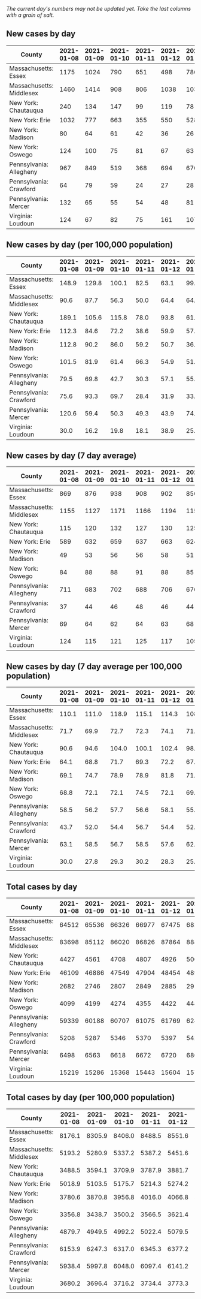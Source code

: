 _The current day's numbers may not be updated yet. Take the last columns with a grain of salt._
## New cases by day

| County | 2021-01-08 | 2021-01-09 | 2021-01-10 | 2021-01-11 | 2021-01-12 | 2021-01-13 | 2021-01-14 |
| --- | --- | --- | --- | --- | --- | --- | --- |
| Massachusetts: Essex | 1175 | 1024 | 790 | 651 | 498 | 786 | 829 |
| Massachusetts: Middlesex | 1460 | 1414 | 908 | 806 | 1038 | 1034 | 1101 |
| New York: Chautauqua | 240 | 134 | 147 | 99 | 119 | 78 | 87 |
| New York: Erie | 1032 | 777 | 663 | 355 | 550 | 528 | 496 |
| New York: Madison | 80 | 64 | 61 | 42 | 36 | 26 | 31 |
| New York: Oswego | 124 | 100 | 75 | 81 | 67 | 63 | 67 |
| Pennsylvania: Allegheny | 967 | 849 | 519 | 368 | 694 | 670 | 499 |
| Pennsylvania: Crawford | 64 | 79 | 59 | 24 | 27 | 28 | 48 |
| Pennsylvania: Mercer | 132 | 65 | 55 | 54 | 48 | 81 | 53 |
| Virginia: Loudoun | 124 | 67 | 82 | 75 | 161 | 107 | 165 |

## New cases by day (per 100,000 population)

| County | 2021-01-08 | 2021-01-09 | 2021-01-10 | 2021-01-11 | 2021-01-12 | 2021-01-13 | 2021-01-14 |
| --- | --- | --- | --- | --- | --- | --- | --- |
| Massachusetts: Essex | 148.9 | 129.8 | 100.1 | 82.5 | 63.1 | 99.6 | 105.1 |
| Massachusetts: Middlesex | 90.6 | 87.7 | 56.3 | 50.0 | 64.4 | 64.2 | 68.3 |
| New York: Chautauqua | 189.1 | 105.6 | 115.8 | 78.0 | 93.8 | 61.5 | 68.6 |
| New York: Erie | 112.3 | 84.6 | 72.2 | 38.6 | 59.9 | 57.5 | 54.0 |
| New York: Madison | 112.8 | 90.2 | 86.0 | 59.2 | 50.7 | 36.7 | 43.7 |
| New York: Oswego | 101.5 | 81.9 | 61.4 | 66.3 | 54.9 | 51.6 | 54.9 |
| Pennsylvania: Allegheny | 79.5 | 69.8 | 42.7 | 30.3 | 57.1 | 55.1 | 41.0 |
| Pennsylvania: Crawford | 75.6 | 93.3 | 69.7 | 28.4 | 31.9 | 33.1 | 56.7 |
| Pennsylvania: Mercer | 120.6 | 59.4 | 50.3 | 49.3 | 43.9 | 74.0 | 48.4 |
| Virginia: Loudoun | 30.0 | 16.2 | 19.8 | 18.1 | 38.9 | 25.9 | 39.9 |

## New cases by day (7 day average)

| County | 2021-01-08 | 2021-01-09 | 2021-01-10 | 2021-01-11 | 2021-01-12 | 2021-01-13 | 2021-01-14 |
| --- | --- | --- | --- | --- | --- | --- | --- |
| Massachusetts: Essex | 869 | 876 | 938 | 908 | 902 | 856 | 822 |
| Massachusetts: Middlesex | 1155 | 1127 | 1171 | 1166 | 1194 | 1155 | 1109 |
| New York: Chautauqua | 115 | 120 | 132 | 127 | 130 | 125 | 129 |
| New York: Erie | 589 | 632 | 659 | 637 | 663 | 624 | 629 |
| New York: Madison | 49 | 53 | 56 | 56 | 58 | 51 | 49 |
| New York: Oswego | 84 | 88 | 88 | 91 | 88 | 85 | 82 |
| Pennsylvania: Allegheny | 711 | 683 | 702 | 688 | 706 | 676 | 652 |
| Pennsylvania: Crawford | 37 | 44 | 46 | 48 | 46 | 44 | 47 |
| Pennsylvania: Mercer | 69 | 64 | 62 | 64 | 63 | 68 | 70 |
| Virginia: Loudoun | 124 | 115 | 121 | 125 | 117 | 105 | 112 |

## New cases by day (7 day average per 100,000 population)

| County | 2021-01-08 | 2021-01-09 | 2021-01-10 | 2021-01-11 | 2021-01-12 | 2021-01-13 | 2021-01-14 |
| --- | --- | --- | --- | --- | --- | --- | --- |
| Massachusetts: Essex | 110.1 | 111.0 | 118.9 | 115.1 | 114.3 | 108.5 | 104.2 |
| Massachusetts: Middlesex | 71.7 | 69.9 | 72.7 | 72.3 | 74.1 | 71.7 | 68.8 |
| New York: Chautauqua | 90.6 | 94.6 | 104.0 | 100.1 | 102.4 | 98.5 | 101.7 |
| New York: Erie | 64.1 | 68.8 | 71.7 | 69.3 | 72.2 | 67.9 | 68.5 |
| New York: Madison | 69.1 | 74.7 | 78.9 | 78.9 | 81.8 | 71.9 | 69.1 |
| New York: Oswego | 68.8 | 72.1 | 72.1 | 74.5 | 72.1 | 69.6 | 67.2 |
| Pennsylvania: Allegheny | 58.5 | 56.2 | 57.7 | 56.6 | 58.1 | 55.6 | 53.6 |
| Pennsylvania: Crawford | 43.7 | 52.0 | 54.4 | 56.7 | 54.4 | 52.0 | 55.5 |
| Pennsylvania: Mercer | 63.1 | 58.5 | 56.7 | 58.5 | 57.6 | 62.1 | 64.0 |
| Virginia: Loudoun | 30.0 | 27.8 | 29.3 | 30.2 | 28.3 | 25.4 | 27.1 |

## Total cases by day

| County | 2021-01-08 | 2021-01-09 | 2021-01-10 | 2021-01-11 | 2021-01-12 | 2021-01-13 | 2021-01-14 |
| --- | --- | --- | --- | --- | --- | --- | --- |
| Massachusetts: Essex | 64512 | 65536 | 66326 | 66977 | 67475 | 68261 | 69090 |
| Massachusetts: Middlesex | 83698 | 85112 | 86020 | 86826 | 87864 | 88898 | 89999 |
| New York: Chautauqua | 4427 | 4561 | 4708 | 4807 | 4926 | 5004 | 5091 |
| New York: Erie | 46109 | 46886 | 47549 | 47904 | 48454 | 48982 | 49478 |
| New York: Madison | 2682 | 2746 | 2807 | 2849 | 2885 | 2911 | 2942 |
| New York: Oswego | 4099 | 4199 | 4274 | 4355 | 4422 | 4485 | 4552 |
| Pennsylvania: Allegheny | 59339 | 60188 | 60707 | 61075 | 61769 | 62439 | 62938 |
| Pennsylvania: Crawford | 5208 | 5287 | 5346 | 5370 | 5397 | 5425 | 5473 |
| Pennsylvania: Mercer | 6498 | 6563 | 6618 | 6672 | 6720 | 6801 | 6854 |
| Virginia: Loudoun | 15219 | 15286 | 15368 | 15443 | 15604 | 15711 | 15876 |

## Total cases by day (per 100,000 population)

| County | 2021-01-08 | 2021-01-09 | 2021-01-10 | 2021-01-11 | 2021-01-12 | 2021-01-13 | 2021-01-14 |
| --- | --- | --- | --- | --- | --- | --- | --- |
| Massachusetts: Essex | 8176.1 | 8305.9 | 8406.0 | 8488.5 | 8551.6 | 8651.2 | 8756.3 |
| Massachusetts: Middlesex | 5193.2 | 5280.9 | 5337.2 | 5387.2 | 5451.6 | 5515.8 | 5584.1 |
| New York: Chautauqua | 3488.5 | 3594.1 | 3709.9 | 3787.9 | 3881.7 | 3943.2 | 4011.7 |
| New York: Erie | 5018.9 | 5103.5 | 5175.7 | 5214.3 | 5274.2 | 5331.7 | 5385.6 |
| New York: Madison | 3780.6 | 3870.8 | 3956.8 | 4016.0 | 4066.8 | 4103.4 | 4147.1 |
| New York: Oswego | 3356.8 | 3438.7 | 3500.2 | 3566.5 | 3621.4 | 3672.9 | 3727.8 |
| Pennsylvania: Allegheny | 4879.7 | 4949.5 | 4992.2 | 5022.4 | 5079.5 | 5134.6 | 5175.6 |
| Pennsylvania: Crawford | 6153.9 | 6247.3 | 6317.0 | 6345.3 | 6377.2 | 6410.3 | 6467.1 |
| Pennsylvania: Mercer | 5938.4 | 5997.8 | 6048.0 | 6097.4 | 6141.2 | 6215.3 | 6263.7 |
| Virginia: Loudoun | 3680.2 | 3696.4 | 3716.2 | 3734.4 | 3773.3 | 3799.2 | 3839.1 |
